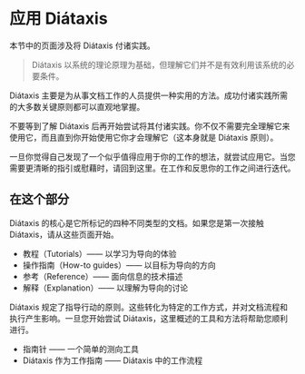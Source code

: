 # 应用 Diátaxis

本节中的页面涉及将 Diátaxis 付诸实践。

> Diátaxis 以系统的理论原理为基础，但理解它们并不是有效利用该系统的必要条件。

Diátaxis 主要是为从事文档工作的人员提供一种实用的方法。成功付诸实践所需的大多数关键原则都可以直观地掌握。

不要等到了解 Diátaxis 后再开始尝试将其付诸实践。你不仅不需要完全理解它来使用它，而且直到你开始使用它你才会理解它（这本身就是 Diátaxis 原则）。

一旦你觉得自己发现了一个似乎值得应用于你的工作的想法，就尝试应用它。当您需要更清晰的指引或慰藉时，请回到这里。在工作和反思你的工作之间进行迭代。

## 在这个部分

Diátaxis 的核心是它所标记的四种不同类型的文档。如果您是第一次接触 Diátaxis，请从这些页面开始。

* 教程（Tutorials）—— 以学习为导向的体验
* 操作指南（How-to guides）—— 以目标为导向的方向
* 参考（Reference）—— 面向信息的技术描述
* 解释（Explanation）—— 以理解为导向的讨论

Diátaxis 规定了指导行动的原则。这些转化为特定的工作方式，并对文档流程和执行产生影响。一旦您开始尝试 Diátaxis，这里概述的工具和方法将帮助您顺利进行。

* 指南针 —— 一个简单的测向工具
* Diátaxis 作为工作指南 —— Diátaxis 中的工作流程
